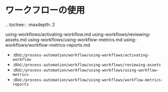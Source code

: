 ワークフローの使用
===============

.. toctree:: :maxdepth: 2

   using-workflows/activating-workflow.md using-workflows/reviewing-assets.md using-workflows/using-workflow-metrics.md using-workflows/workflow-metrics-reports.md

-  :doc:`/process-automation/workflow/using-workflows/activating-workflow`
-  :doc:`/process-automation/workflow/using-workflows/reviewing-assets`
-  :doc:`/process-automation/workflow/using-workflows/using-workflow-metrics`
-  :doc:`/process-automation/workflow/using-workflows/workflow-metrics-reports`
